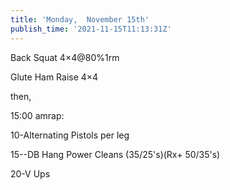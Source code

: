 ```yaml
---
title: 'Monday,  November 15th'
publish_time: '2021-11-15T11:13:31Z'
---
```


Back Squat 4×4\@80%1rm

Glute Ham Raise 4×4

then,

15:00 amrap:

10-Alternating Pistols per leg

15--DB Hang Power Cleans (35/25's)(Rx+ 50/35's)

20-V Ups
